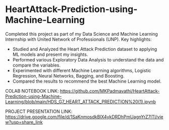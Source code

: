 # HeartAttack-Prediction-using-Machine-Learning
Completed this project as part of my Data Science and Machine Learning Internship with United Network of Professionals (UNP).
Key highlights:
- Studied and Analyzed the Heart Attack Prediction dataset to applying ML models and present my insights. 
- Performed various Exploratory Data Analysis to understand the data and compare the variables.
- Experimented with different Machine Learning algorithms, Logistic Regression, Neural Networks, Bagging, and Boosting.
- Compared the results to recommend the best Machine Learning model. 

COLAB NOTEBOOK LINK:
https://github.com/MKPadmavathi/HeartAttack-Prediction-using-Machine-Learning/blob/main/HDS_G7_HEART_ATTACK_PREDICTION%20(1).ipynb

PROJECT PRESENTATION LINK:
https://drive.google.com/file/d/1SaKnmosdkBlX4ykDRDhPmUagnYrZ7lTl/view?usp=share_link
